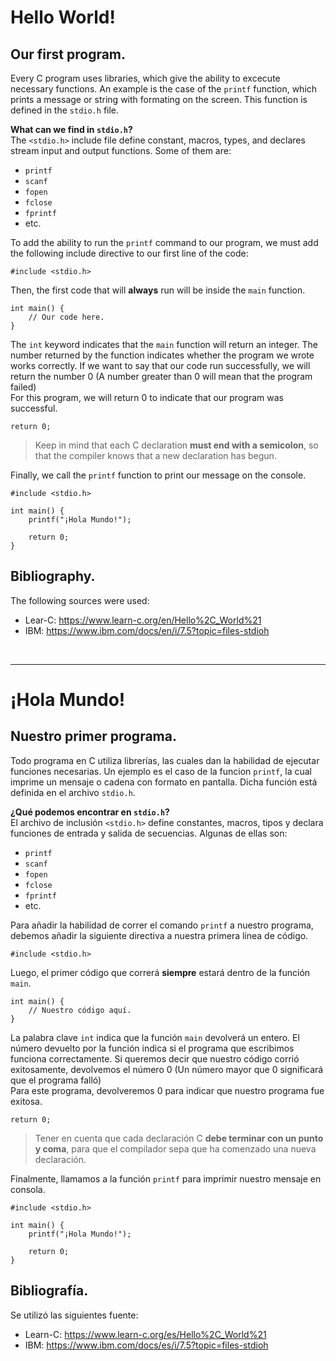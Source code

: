 # Hello World!
## Our first program.
Every C program uses libraries, which give the ability to excecute necessary functions. An example is the case of the `printf` function, which prints a message or string with formating on the screen. This function is defined in the `stdio.h` file.

**What can we find in `stdio.h`?**<br>
The `<stdio.h>` include file define constant, macros, types, and declares stream input and output functions. Some of them are:
- `printf`
- `scanf`
- `fopen`
- `fclose`
- `fprintf`
- etc.

To add the ability to run the `printf` command to our program, we must add the following include directive to our first line of the code:
```
#include <stdio.h>
```

Then, the first code that will **always** run will be inside the `main` function.
```
int main() {
    // Our code here.
}
```
The `int` keyword indicates that the `main` function will return an integer. The number returned by the function indicates whether the program we wrote works correctly. If we want to say that our code run successfully, we will return the number 0 (A number greater than 0 will mean that the program failed)<br>
For this program, we will return 0 to indicate that our program was successful.
```
return 0;
```

> Keep in mind that each C declaration **must end with a semicolon**, so that the compiler knows that a new declaration has begun.

Finally, we call the `printf` function to print our message on the console.
```
#include <stdio.h>

int main() {
    printf("¡Hola Mundo!");

    return 0;
}
```

## Bibliography.
The following sources were used:
- Lear-C: https://www.learn-c.org/en/Hello%2C_World%21
- IBM: https://www.ibm.com/docs/en/i/7.5?topic=files-stdioh


⠀<br>
___
# ¡Hola Mundo!
## Nuestro primer programa.
Todo programa en C utiliza librerías, las cuales dan la habilidad de ejecutar funciones necesarias. Un ejemplo es el caso de la funcion `printf`, la cual imprime un mensaje o cadena con formato en pantalla. Dicha función está definida en el archivo `stdio.h`.

**¿Qué podemos encontrar en `stdio.h`?**<br>
El archivo de inclusión `<stdio.h>` define constantes, macros, tipos y declara funciones de entrada y salida de secuencias. Algunas de ellas son:
- `printf`
- `scanf`
- `fopen`
- `fclose`
- `fprintf`
- etc.

Para añadir la habilidad de correr el comando `printf` a nuestro programa, debemos añadir la siguiente directiva a nuestra primera línea de código.
```
#include <stdio.h>
```

Luego, el primer código que correrá **siempre** estará dentro de la función `main`.
```
int main() {
    // Nuestro código aquí.
}
```
La palabra clave `int` indica que la función `main` devolverá un entero. El número devuelto por la función indica si el programa que escribimos funciona correctamente. Si queremos decir que nuestro código corrió exitosamente, devolvemos el número 0 (Un número mayor que 0 significará que el programa falló)<br>
Para este programa, devolveremos 0 para indicar que nuestro programa fue exitosa.
```
return 0;
```

> Tener en cuenta que cada declaración C **debe terminar con un punto y coma**, para que el compilador sepa que ha comenzado una nueva declaración.

Finalmente, llamamos a la función `printf` para imprimir nuestro mensaje en consola.
```
#include <stdio.h>

int main() {
    printf("¡Hola Mundo!");

    return 0;
}
```

## Bibliografía.
Se utilizó las siguientes fuente:
- Learn-C: https://www.learn-c.org/es/Hello%2C_World%21
- IBM: https://www.ibm.com/docs/es/i/7.5?topic=files-stdioh